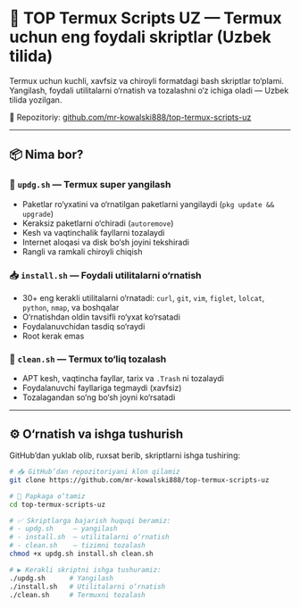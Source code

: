 # 🚀 TOP Termux Scripts UZ — Termux uchun eng foydali skriptlar (Uzbek tilida)

Termux uchun kuchli, xavfsiz va chiroyli formatdagi bash skriptlar to‘plami.  
Yangilash, foydali utilitalarni o‘rnatish va tozalashni o‘z ichiga oladi — Uzbek tilida yozilgan.

📁 Repozitoriy: [github.com/mr-kowalski888/top-termux-scripts-uz](https://github.com/mr-kowalski888/top-termux-scripts-uz)

---

## 📦 Nima bor?

### 🔄 `updg.sh` — Termux super yangilash
- Paketlar ro‘yxatini va o‘rnatilgan paketlarni yangilaydi (`pkg update && upgrade`)
- Keraksiz paketlarni o‘chiradi (`autoremove`)
- Kesh va vaqtinchalik fayllarni tozalaydi
- Internet aloqasi va disk bo‘sh joyini tekshiradi
- Rangli va ramkali chiroyli chiqish

### 📥 `install.sh` — Foydali utilitalarni o‘rnatish
- 30+ eng kerakli utilitalarni o‘rnatadi: `curl`, `git`, `vim`, `figlet`, `lolcat`, `python`, `nmap`, va boshqalar
- O‘rnatishdan oldin tavsifli ro‘yxat ko‘rsatadi
- Foydalanuvchidan tasdiq so‘raydi
- Root kerak emas

### 🧹 `clean.sh` — Termux to‘liq tozalash
- APT kesh, vaqtincha fayllar, tarix va `.Trash` ni tozalaydi
- Foydalanuvchi fayllariga tegmaydi (xavfsiz)
- Tozalagandan so‘ng bo‘sh joyni ko‘rsatadi

---

## ⚙️ O‘rnatish va ishga tushurish

GitHub’dan yuklab olib, ruxsat berib, skriptlarni ishga tushiring:

```bash
# 📥 GitHub’dan repozitoriyani klon qilamiz
git clone https://github.com/mr-kowalski888/top-termux-scripts-uz

# 📂 Papkaga o‘tamiz
cd top-termux-scripts-uz

# ✅ Skriptlarga bajarish huquqi beramiz:
# - updg.sh     — yangilash
# - install.sh  — utilitalarni o‘rnatish
# - clean.sh    — tizimni tozalash
chmod +x updg.sh install.sh clean.sh

# ▶️ Kerakli skriptni ishga tushuramiz:
./updg.sh      # Yangilash
./install.sh   # Utilitalarni o‘rnatish
./clean.sh     # Termuxni tozalash
